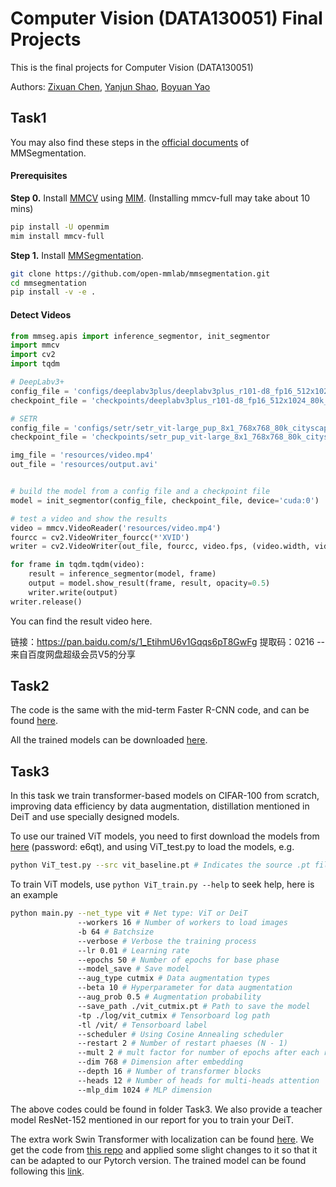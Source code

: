 # Computer Vision (DATA130051) Final Projects

This is the final projects for Computer Vision (DATA130051)

Authors: [Zixuan Chen](https://github.com/403forbiddennn), [Yanjun Shao](https://github.com/super-dainiu), [Boyuan Yao](https://github.com/Cypher30/)

## Task1

You may also find these steps in the [official documents](https://mmsegmentation.readthedocs.io/en/latest/) of MMSegmentation.

#### Prerequisites

**Step 0.** Install [MMCV](https://github.com/open-mmlab/mmcv) using [MIM](https://github.com/open-mmlab/mim). (Installing mmcv-full may take about 10 mins)

```bash
pip install -U openmim
mim install mmcv-full
```

**Step 1.** Install [MMSegmentation](https://github.com/open-mmlab/mmsegmentation).

```bash
git clone https://github.com/open-mmlab/mmsegmentation.git
cd mmsegmentation
pip install -v -e .
```

#### Detect Videos

```python
from mmseg.apis import inference_segmentor, init_segmentor
import mmcv
import cv2
import tqdm

# DeepLabv3+
config_file = 'configs/deeplabv3plus/deeplabv3plus_r101-d8_fp16_512x1024_80k_cityscapes.py'
checkpoint_file = 'checkpoints/deeplabv3plus_r101-d8_fp16_512x1024_80k_cityscapes_20200717_230920-f1104f4b.pth'

# SETR
config_file = 'configs/setr/setr_vit-large_pup_8x1_768x768_80k_cityscapes.py'
checkpoint_file = 'checkpoints/setr_pup_vit-large_8x1_768x768_80k_cityscapes_20211122_155115-f6f37b8f.pth'

img_file = 'resources/video.mp4'
out_file = 'resources/output.avi'


# build the model from a config file and a checkpoint file
model = init_segmentor(config_file, checkpoint_file, device='cuda:0')

# test a video and show the results
video = mmcv.VideoReader('resources/video.mp4')
fourcc = cv2.VideoWriter_fourcc(*'XVID')
writer = cv2.VideoWriter(out_file, fourcc, video.fps, (video.width, video.height))

for frame in tqdm.tqdm(video):
    result = inference_segmentor(model, frame)
    output = model.show_result(frame, result, opacity=0.5)
    writer.write(output)
writer.release() 
```

You can find the result video here.

>
链接：https://pan.baidu.com/s/1_EtihmU6v1Gqqs6pT8GwFg 
提取码：0216 
--来自百度网盘超级会员V5的分享

## Task2
The code is the same with the mid-term Faster R-CNN code, and can be found [here](https://github.com/403forbiddennn/DATA130051-Computer-Vision/tree/main/midterm-faster-rcnn).

All the trained models can be downloaded [here](https://drive.google.com/drive/folders/1_R6Kr9MzCyASmfPM2FoUSkc37CcgpSWG?usp=sharing).

## Task3

In this task we train transformer-based models on CIFAR-100 from scratch, improving data efficiency by data augmentation, distillation mentioned in DeiT and use specially designed models.

To use our trained ViT models, you need to first download the models from [here](https://pan.baidu.com/s/1OUfxi0aKknK-VZXkCVdXaA) (password: e6qt), and using ViT_test.py to load the models, e.g.

```bash
python ViT_test.py --src vit_baseline.pt # Indicates the source .pt file
```

To train ViT models, use ```python ViT_train.py --help``` to seek help, here is an example

```bash
python main.py --net_type vit # Net type: ViT or DeiT
			   --workers 16 # Number of workers to load images
			   -b 64 # Batchsize
			   --verbose # Verbose the training process
			   --lr 0.01 # Learning rate
			   --epochs 50 # Number of epochs for base phase
			   --model_save # Save model
			   --aug_type cutmix # Data augmentation types
			   --beta 10 # Hyperparameter for data augmentation
			   --aug_prob 0.5 # Augmentation probability
			   --save_path ./vit_cutmix.pt # Path to save the model
			   -tp ./log/vit_cutmix # Tensorboard log path
			   -tl /vit/ # Tensorboard label
			   --scheduler # Using Cosine Annealing scheduler
			   --restart 2 # Number of restart phaeses (N - 1)
			   --mult 2 # mult factor for number of epochs after each restart
			   --dim 768 # Dimension after embedding
			   --depth 16 # Number of transformer blocks
			   --heads 12 # Number of heads for multi-heads attention
			   --mlp_dim 1024 # MLP dimension
```
The above codes could be found in folder Task3. We also provide a teacher model ResNet-152 mentioned in our report for you to train your DeiT.

The extra work Swin Transformer with localization can be found [here](https://github.com/403forbiddennn/DATA130051-Computer-Vision/tree/master). We get the code from [this repo](https://github.com/yhlleo/VTs-Drloc) and applied some slight changes to it so that it can be adapted to our Pytorch version. The trained model can be found following this [link](https://drive.google.com/drive/folders/1_R6Kr9MzCyASmfPM2FoUSkc37CcgpSWG?usp=sharing).
